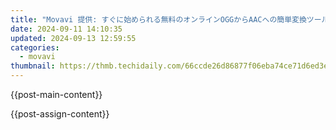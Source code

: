 ```yaml
---
title: "Movavi 提供: すぐに始められる無料のオンラインOGGからAACへの簡単変換ツール! - Easy Free Online Ogg to AAC Converter by Movavi"
date: 2024-09-11 14:10:35
updated: 2024-09-13 12:59:55
categories:
  - movavi
thumbnail: https://thmb.techidaily.com/66ccde26d86877f06eba74ce71d6ed3e3e1b37f9fff9b02e8a19618a5ac1ec1e.jpg
---
```


{{post-main-content}}

<ins class="adsbygoogle"
     style="display:block"
     data-ad-format="autorelaxed"
     data-ad-client="ca-pub-7571918770474297"
     data-ad-slot="1223367746"></ins>

{{post-assign-content}}

<ins class="adsbygoogle"
     style="display:block"
     data-ad-client="ca-pub-7571918770474297"
     data-ad-slot="8358498916"
     data-ad-format="auto"
     data-full-width-responsive="true"></ins>
